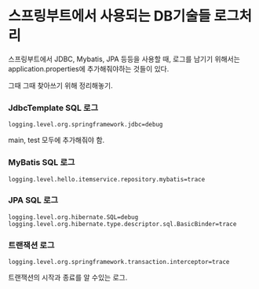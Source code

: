 # 스프링부트에서 사용되는 DB기술들 로그처리

스프링부트에서 JDBC, Mybatis, JPA 등등을 사용할 때, 로그를 남기기 위해서는 application.properties에 추가해줘야하는 것들이 있다. 

그때 그때 찾아쓰기 위해 정리해놓기.

### JdbcTemplate SQL 로그
~~~properties
logging.level.org.springframework.jdbc=debug
~~~
main, test 모두에 추가해줘야 함.

### MyBatis SQL 로그
~~~properties
logging.level.hello.itemservice.repository.mybatis=trace
~~~

### JPA SQL 로그
~~~properties
logging.level.org.hibernate.SQL=debug
logging.level.org.hibernate.type.descriptor.sql.BasicBinder=trace
~~~


### 트랜잭션 로그
~~~properties
logging.level.org.springframework.transaction.interceptor=trace
~~~
트랜잭션의 시작과 종료를 알 수있는 로그.